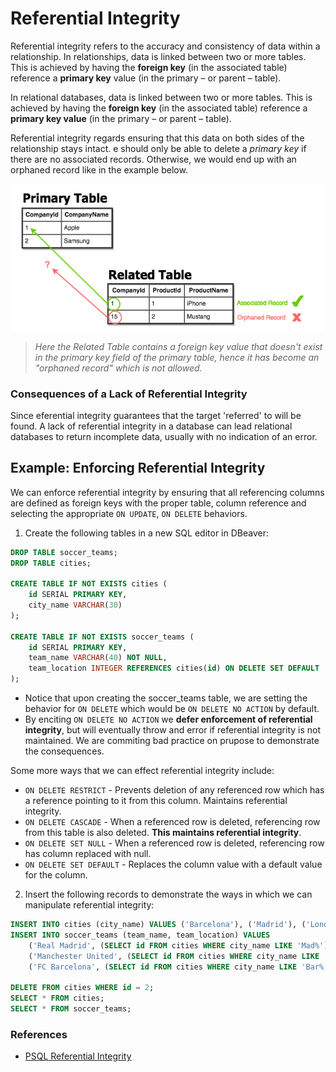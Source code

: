 # Referential Integrity
Referential integrity refers to the accuracy and consistency of data within a relationship. In relationships, data is linked between two or more tables. This is achieved by having the **foreign key** (in the associated table) reference a **primary key** value (in the primary – or parent – table).

In relational databases, data is linked between two or more tables.  This is achieved by having the **foreign key** (in the associated table) reference a **primary key value** (in the primary – or parent – table). 

Referential integrity regards ensuring that this data on both sides of the relationship stays intact. e should only be able to delete a *primary key* if there are no associated records. Otherwise, we would end up with an orphaned record like in the example below.

<img src="./images/ref-int.png" width=700px/>

>*Here the Related Table contains a foreign key value that doesn't exist in the primary key field of the primary table, hence it has become an "orphaned record" which is not allowed.*

### Consequences of a Lack of Referential Integrity 
Since eferential integrity guarantees that the target 'referred' to will be found. A lack of referential integrity in a database can lead relational databases to return incomplete data, usually with no indication of an error.

## Example: Enforcing Referential Integrity
 We can enforce referential integrity by ensuring that all referencing columns are defined as foreign keys with the proper table, column reference and selecting the appropriate `ON UPDATE`, `ON DELETE` behaviors.

1. Create the following tables in a new SQL editor in DBeaver:
```sql
DROP TABLE soccer_teams;
DROP TABLE cities;

CREATE TABLE IF NOT EXISTS cities (
	id SERIAL PRIMARY KEY,
	city_name VARCHAR(30)
);

CREATE TABLE IF NOT EXISTS soccer_teams (
	id SERIAL PRIMARY KEY,
	team_name VARCHAR(40) NOT NULL,
	team_location INTEGER REFERENCES cities(id) ON DELETE SET DEFAULT
);
```

* Notice that upon creating the soccer_teams table, we are setting the behavior for `ON DELETE` which would be `ON DELETE NO ACTION` by default.
* By enciting `ON DELETE NO ACTION` we **defer enforcement of referential integrity**, but will eventually throw and error if referential integrity is not maintained.  We are commiting bad practice on prupose to demonstrate the consequences.

Some more ways that we can effect referential integrity include:
* `ON DELETE RESTRICT` - Prevents deletion of any referenced row which has a reference pointing to it from this column. Maintains referential integrity.
* `ON DELETE CASCADE` - When a referenced row is deleted, referencing row from this table is also deleted.  **This maintains referential integrity**.
* `ON DELETE SET NULL` - When a referenced row is deleted, referencing row has column replaced with null.
* `ON DELETE SET DEFAULT` - Replaces the column value with a default value for the column.

2. Insert the following records to demonstrate the ways in which we can manipulate referential integrity:
```sql
INSERT INTO cities (city_name) VALUES ('Barcelona'), ('Madrid'), ('London'), ('Tucuman'), ('Manchester'), ('San Paolo');
INSERT INTO soccer_teams (team_name, team_location) VALUES
	('Real Madrid', (SELECT id FROM cities WHERE city_name LIKE 'Mad%')),
	('Manchester United', (SELECT id FROM cities WHERE city_name LIKE 'Man%')),
	('FC Barcelona', (SELECT id FROM cities WHERE city_name LIKE 'Bar%'));

DELETE FROM cities WHERE id = 2;
SELECT * FROM cities;
SELECT * FROM soccer_teams;
```


### References
* [PSQL Referential Integrity](https://wiki.postgresql.org/wiki/Referential_Integrity_Tutorial_%26_Hacking_the_Referential_Integrity_tables)
